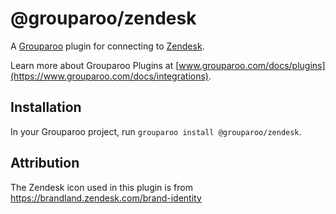 # @grouparoo/zendesk

A [Grouparoo](https://www.grouparoo.com) plugin for connecting to [Zendesk](https://www.zendesk.com).

Learn more about Grouparoo Plugins at [www.grouparoo.com/docs/plugins](https://www.grouparoo.com/docs/integrations).

## Installation

In your Grouparoo project, run `grouparoo install @grouparoo/zendesk`.

## Attribution

The Zendesk icon used in this plugin is from https://brandland.zendesk.com/brand-identity
